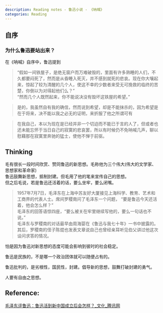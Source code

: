 ```yaml
---
description: Reading notes - 鲁迅小说 - 《呐喊》
categories: Reading
---
```


自序
---

### 为什么鲁迅要站出来？


在《呐喊》自序中，鲁迅提到
> “假如一间铁屋子，是绝无窗户而万难破毁的，里面有许多熟睡的人们，不久都要闷死了，然而是从昏睡入死灭，并不感到就死的悲哀。现在你大嚷起来，惊起了较为清醒的几个人，使这不幸的少数者来受无可挽救的临终的苦楚，你倒以为对得起他们么？”  
“然而几个人既然起来，你不能说决没有毁坏这铁屋的希望。”

> 是的，我虽然自有我的确信，然而说到希望，却是不能抹杀的，因为希望是在于将来，决不能以我之必无的证明，来折服了他之所谓可有

> 在我自己，本以为现在是已经并非一个切迫而不能已于言的人了，但或者也还未能忘怀于当日自己的寂寞的悲哀罢，所以有时候仍不免呐喊几声，聊以慰藉那在寂寞里奔驰的猛士，使他不惮于前驱。

Thinking
---
毛有很长一段时间欣赏、赞同鲁迅的新思想。毛称他为三个伟大(伟大的文学家、思想家和革命家)  
鲁迅鼓舞新思想，抵制封建。但毛用了他的笔来宣传自己的思想。  
但之后毛说，若是鲁迅还活着的话，要么坐牢，要么闭嘴。  
> 1957年7月7日，毛泽东在上海中苏友好大厦接见上海科学、教育、艺术和工商界的代表人士。席间罗稷南问了毛泽东一个问题，
“要是鲁迅今天还活着，他会怎么样？”  
毛泽东的回答语惊四座，“要么被关在牢里继续写他的，要么一句话也不说。”  
毛泽东与罗稷南的对话最早由周海婴在《鲁迅与我七十年》一书中披露的。其后，罗稷南的侄子陈焜也发表文章说自己也曾经亲耳听见伯父讲过他这次设问求答的情况。

怕是因为鲁迅对新思想的态度可能会影响到彼时的社会稳定。

鲁迅是民族的，不是哪一个政治团体就可以随便占有的。

鲁迅批判的，是劣根性，国民性，封建。倡导新的思想，鼓舞打破封建的勇气。

人要有自由之思想。

Reference:
---
[毛泽东评鲁迅：鲁迅活到新中国成立后会怎样？_文化_腾讯网](https://cul.qq.com/a/20160621/020695.htm)